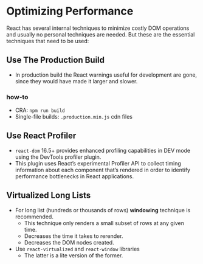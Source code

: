 # Optimizing Performance

React has several internal techniques to minimize costly DOM operations and usually no personal techniques are needed.
But these are the essential techniques that need to be used:

## Use The Production Build

- In production build the React warnings useful for development are gone, since they would have made it larger and slower.

### how-to
- CRA: `npm run build`
- Single-file builds: `.production.min.js` cdn files

## Use React Profiler

- `react-dom` 16.5+ provides enhanced profiling capabilities in DEV mode using the DevTools profiler plugin.
- This plugin uses React’s experimental Profiler API to collect timing information about each component that’s rendered in order to identify performance bottlenecks in React applications. 

## Virtualized Long Lists
- For long list (hundreds or thousands of rows) **windowing** technique is recommended.
    - This technique only renders a small subset of rows at any given time.
    - Decreases the time it takes to rerender.
    - Decreases the DOM nodes created.
- Use `react-virtualized` and `react-window` libraries
    - The latter is a lite version of the former.